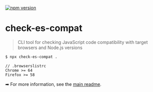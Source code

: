 [![npm version](https://badge.fury.io/js/check-es-compat.svg)](https://badge.fury.io/js/check-es-compat)

# check-es-compat

> CLI tool for checking JavaScript code compatibility with target browsers and Node.js versions

```bash
$ npx check-es-compat .
```

```
// .browserslistrc
Chrome >= 64
Firefox >= 58
```

<!--- Absolute link, in order to work from NPM website --->

➡ For more information, see the [main readme](https://github.com/robatwilliams/es-compat#readme).
